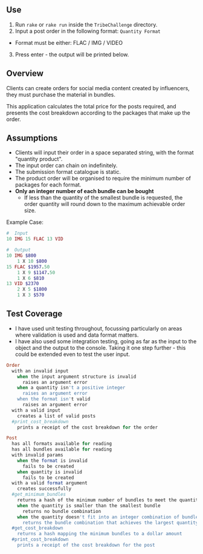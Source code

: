 ## Use

1. Run `rake` or `rake run` inside the `TribeChallenge` directory.
2. Input a post order in the following format:
`Quantity Format`
  - Format must be either: FLAC / IMG / VIDEO
3. Press enter - the output will be printed below.

## Overview

Clients can create orders for social media content created by influencers, they must purchase the material in bundles.

This application calculates the total price for the posts required, and presents the cost breakdown according to the packages that make up the order.

## Assumptions

- Clients will input their order in a space separated string, with the format "quantity product".
- The input order can chain on indefinitely.
- The submission format catalogue is static.
- The product order will be organised to require the minimum number of packages for each format.
- **Only an integer number of each bundle can be bought**
  - If less than the quantity of the smallest bundle is requested, the order quantity will round down to the maximum achievable order size.

Example Case:
```rb
#  Input
10 IMG 15 FLAC 13 VID

#  Output
10 IMG $800
    1 X 10 $800
15 FLAC $1957.50
    1 X 9 $1147.50
    1 X 6 $810
13 VID $2370
    2 X 5 $1800
    1 X 3 $570
```

## Test Coverage

- I have used unit testing throughout, focussing particularly on areas where validation is used and data format matters.
- I have also used some integration testing, going as far as the input to the object and the output to the console. Taking it one step further - this could be extended even to test the user input.

```rb
Order
  with an invalid input
    when the input argument structure is invalid
      raises an argument error
    when a quantity isn't a positive integer
      raises an argument error
    when the format isn't valid
      raises an argument error
  with a valid input
    creates a list of valid posts
  #print_cost_breakdown
    prints a receipt of the cost breakdown for the order

Post
  has all formats available for reading
  has all bundles available for reading
  with invalid params
    when the format is invalid
      fails to be created
    when quantity is invalid
      fails to be created
  with a valid format argument
    creates successfully
  #get_minimum_bundles
    returns a hash of the minimum number of bundles to meet the quantity
    when the quantity is smaller than the smallest bundle
      returns no bundle combination
    when the quantity doesn't fit into an integer combination of bundles
      returns the bundle combination that achieves the largest quantity
  #get_cost_breakdown
    returns a hash mapping the minimum bundles to a dollar amount
  #print_cost_breakdown
    prints a receipt of the cost breakdown for the post

```
